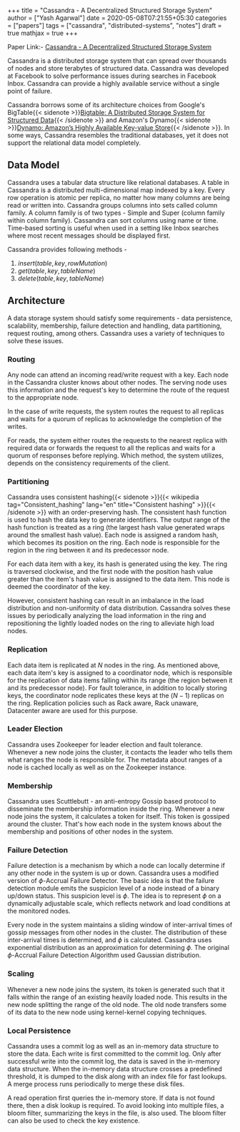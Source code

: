+++
title = "Cassandra - A Decentralized Structured Storage System"
author = ["Yash Agarwal"]
date = 2020-05-08T07:21:55+05:30
categories = ["papers"]
tags = ["cassandra", "distributed-systems", "notes"]
draft = true
mathjax = true
+++

Paper Link:- [Cassandra - A Decentralized Structured Storage System](http://www.cs.cornell.edu/Projects/ladis2009/papers/Lakshman-ladis2009.PDF)

Cassandra is a distributed storage system that can spread over thousands of nodes and store terabytes of structured data. Cassandra was developed at Facebook to solve performance issues during searches in Facebook Inbox. Cassandra can provide a highly available service without a single point of failure.

Cassandra borrows some of its architecture choices from Google's BigTable{{< sidenote >}}<a href="https://static.googleusercontent.com/media/research.google.com/en//archive/bigtable-osdi06.pdf" title="Bigtable">Bigtable: A Distributed Storage System for Structured Data</a>{{< /sidenote >}} and Amazon's Dynamo{{< sidenote >}}<a href="https://www.allthingsdistributed.com/files/amazon-dynamo-sosp2007.pdf" title="Dynamo: Amazon’s Highly Available Key-value Store">Dynamo: Amazon’s Highly Available Key-value Store</a>{{< /sidenote >}}. In some ways, Cassandra resembles the traditional databases, yet it does not support the relational data model completely.

## Data Model
Cassandra uses a tabular data structure like relational databases. A table in Cassandra is a distributed multi-dimensional map indexed by a key. Every row operation is atomic per replica, no matter how many columns are being read or written into. Cassandra groups columns into sets called column family. A column family is of two types - Simple and Super (column family within column family). Cassandra can sort columns using name or time. Time-based sorting is useful when used in a setting like Inbox searches where most recent messages should be displayed first.

Cassandra provides following methods - 

1. $insert(table, key, rowMutation)$
2. $get(table, key, tableName)$
3. $delete(table, key, tableName)$

## Architecture
A data storage system should satisfy some requirements - data persistence, scalability, membership, failure detection and handling, data partitioning, request routing, among others. Cassandra uses a variety of techniques to solve these issues.

### Routing
Any node can attend an incoming read/write request with a key. Each node in the Cassandra cluster knows about other nodes. The serving node uses this information and the request's key to determine the route of the request to the appropriate node.

In the case of write requests, the system routes the request to all replicas and waits for a quorum of replicas to acknowledge the completion of the writes.

For reads, the system either routes the requests to the nearest replica with required data or forwards the request to all the replicas and waits for a quorum of responses before replying. Which method, the system utilizes, depends on the consistency requirements of the client.

### Partitioning
Cassandra uses consistent hashing{{< sidenote >}}{{< wikipedia tag="Consistent_hashing" lang="en" title="Consistent hashing" >}}{{< /sidenote >}} with an order-preserving hash. The consistent hash function is used to hash the data key to generate identifiers. The output range of the hash function is treated as a ring (the largest hash value generated wraps around the smallest hash value). Each node is assigned a random hash, which becomes its position on the ring. Each node is responsible for the region in the ring between it and its predecessor node.

 For each data item with a key, its hash is generated using the key. The ring is traversed clockwise, and the first node with the position hash value greater than the item's hash value is assigned to the data item. This node is deemed the coordinator of the key.
 
 However, consistent hashing can result in an imbalance in the load distribution and non-uniformity of data distribution. Cassandra solves these issues by periodically analyzing the load information in the ring and repositioning the lightly loaded nodes on the ring to alleviate high load nodes.
 
### Replication
Each data item is replicated at $N$ nodes in the ring. As mentioned above, each data item's key is assigned to a coordinator node, which is responsible for the replication of data items falling within its range (the region between it and its predecessor node). For fault tolerance, in addition to locally storing keys, the coordinator node replicates these keys at the $(N-1)$ replicas on the ring. Replication policies such as Rack aware, Rack unaware, Datacenter aware are used for this purpose.

### Leader Election
Cassandra uses Zookeeper for leader election and fault tolerance. Whenever a new node joins the cluster, it contacts the leader who tells them what ranges the node is responsible for. The metadata about ranges of a node is cached locally as well as on the Zookeeper instance.

### Membership
Cassandra uses Scuttlebutt - an anti-entropy Gossip based protocol to disseminate the membership information inside the ring. Whenever a new node joins the system, it calculates a token for itself. This token is gossiped around the cluster. That's how each node in the system knows about the membership and positions of other nodes in the system.

### Failure Detection
Failure detection is a mechanism by which a node can locally determine if any other node in the system is up or down. Cassandra uses a modified version of $\phi\text{-Accrual Failure Detector}$. The basic idea is that the failure detection module emits the suspicion level of a node instead of a binary up/down status. This suspicion level is $\phi$. The idea is to represent $\phi$ on a dynamically adjustable scale, which reflects network and load conditions at the monitored nodes.

Every node in the system maintains a sliding window of inter-arrival times of gossip messages from other nodes in the cluster. The distribution of these inter-arrival times is determined, and $\phi$ is calculated. Cassandra uses exponential distribution as an approximation for determining $\phi$. The original $\phi\text{-Accrual Failure Detection Algorithm}$ used Gaussian distribution.

### Scaling
Whenever a new node joins the system, its token is generated such that it falls within the range of an existing heavily loaded node. This results in the new node splitting the range of the old node. The old node transfers some of its data to the new node using kernel-kernel copying techniques.

### Local Persistence
Cassandra uses a commit log as well as an in-memory data structure to store the data. Each write is first committed to the commit log. Only after successful write into the commit log, the data is saved in the in-memory data structure. When the in-memory data structure crosses a predefined threshold, it is dumped to the disk along with an index file for fast lookups. A merge process runs periodically to merge these disk files.

A read operation first queries the in-memory store. If data is not found there, then a disk lookup is required. To avoid looking into multiple files, a bloom filter, summarizing the keys in the file, is also used. The bloom filter can also be used to check the key existence.
